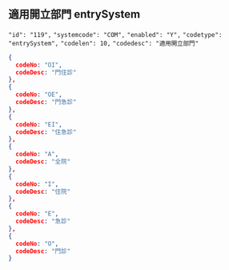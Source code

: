 ## 適用開立部門 entrySystem

`"id": "119",`
`"systemcode": "COM",`
`"enabled": "Y",`
`"codetype": "entrySystem",`
`"codelen": 10,`
`"codedesc": "適用開立部門"`

```json
{
  codeNo: "OI",
  codeDesc: "門住診"
},
{
  codeNo: "OE",
  codeDesc: "門急診"
},
{
  codeNo: "EI",
  codeDesc: "住急診"
},
{
  codeNo: "A",
  codeDesc: "全院"
},
{
  codeNo: "I",
  codeDesc: "住院"
},
{
  codeNo: "E",
  codeDesc: "急診"
},
{
  codeNo: "O",
  codeDesc: "門診"
}
```

